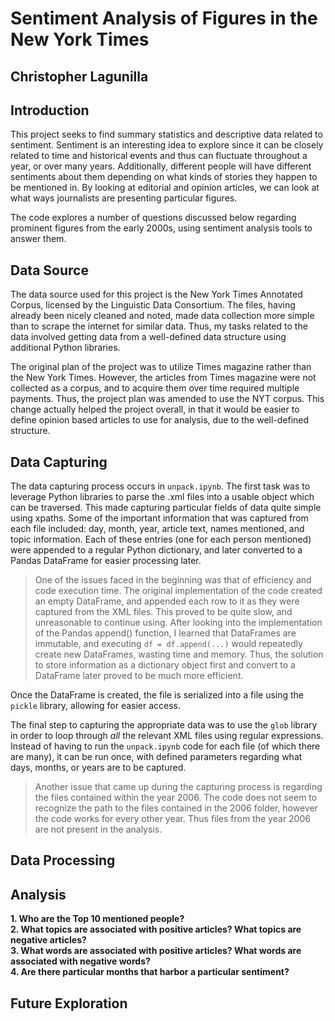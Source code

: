 # Sentiment Analysis of Figures in the New York Times
Christopher Lagunilla
---

## Introduction  
This project seeks to find summary statistics and descriptive data related to sentiment. Sentiment is an interesting idea to explore since it can be closely related to time and historical events and thus can fluctuate throughout a year, or over many years. Additionally, different people will have different sentiments about them depending on what kinds of stories they happen to be mentioned in. By looking at editorial and opinion articles, we can look at what ways journalists are presenting particular figures.  

The code explores a number of questions discussed below regarding prominent figures from the early 2000s, using sentiment analysis tools to answer them.

## Data Source
The data source used for this project is the New York Times Annotated Corpus, licensed by the Linguistic Data Consortium. The files, having already been nicely cleaned and noted, made data collection more simple than to scrape the internet for similar data. Thus, my tasks related to the data involved getting data from a well-defined data structure using additional Python libraries.

The original plan of the project was to utilize Times magazine rather than the New York Times. However, the articles from Times magazine were not collected as a corpus, and to acquire them over time required multiple payments. Thus, the project plan was amended to use the NYT corpus. This change actually helped the project overall, in that it would be easier to define opinion based articles to use for analysis, due to the well-defined structure.

## Data Capturing
The data capturing process occurs in `unpack.ipynb`. The first task was to leverage Python libraries to parse the .xml files into a usable object which can be traversed. This made capturing particular fields of data quite simple using xpaths. Some of the important information that was captured from each file included: day, month, year, article text, names mentioned, and topic information. Each of these entries (one for each person mentioned) were appended to a regular Python dictionary, and later converted to a Pandas DataFrame for easier processing later.

> One of the issues faced in the beginning was that of efficiency and code execution time. The original implementation of the code created an empty DataFrame, and appended each row to it as they were captured from the XML files. This proved to be quite slow, and unreasonable to continue using. After looking into the implementation of the Pandas append() function, I learned that DataFrames are immutable, and executing `df = df.append(...)` would repeatedly create new DataFrames, wasting time and memory. Thus, the solution to store information as a dictionary object first and convert to a DataFrame later proved to be much more efficient.

Once the DataFrame is created, the file is serialized into a file using the `pickle` library, allowing for easier access.

The final step to capturing the appropriate data was to use the `glob` library in order to loop through _all_ the relevant XML files using regular expressions. Instead of having to run the `unpack.ipynb` code for each file (of which there are many), it can be run once, with defined parameters regarding what days, months, or years are to be captured.

> Another issue that came up during the capturing process is regarding the files contained within the year 2006. The code does not seem to recognize the path to the files contained in the 2006 folder, however the code works for every other year. Thus files from the year 2006 are not present in the analysis.


## Data Processing


## Analysis
__1. Who are the Top 10 mentioned people?__  
__2. What topics are associated with positive articles? What topics are negative articles?__  
__3. What words are associated with positive articles? What words are associated with negative words?__  
__4. Are there particular months that harbor a particular sentiment?__

## Future Exploration
